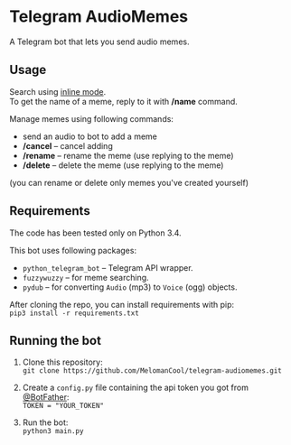 # Telegram AudioMemes
A Telegram bot that lets you send audio memes.


## Usage
Search using [inline mode](https://core.telegram.org/bots/inline).  
To get the name of a meme, reply to it with __/name__ command.

Manage memes using following commands:
* send an audio to bot to add a meme
* __/cancel__ – cancel adding
* __/rename__ – rename the meme (use replying to the meme)
* __/delete__ – delete the meme (use replying to the meme)

(you can rename or delete only memes you've created yourself)


## Requirements

The code has been tested only on Python 3.4.

This bot uses following packages:
* `python_telegram_bot` – Telegram API wrapper.
* `fuzzywuzzy` – for meme searching.
* `pydub` – for converting `Audio` (mp3) to `Voice` (ogg) objects.

After cloning the repo, you can install requirements with pip:  
`pip3 install -r requirements.txt`


## Running the bot

1. Clone this repository:  
   `git clone https://github.com/MelomanCool/telegram-audiomemes.git`

2. Create a `config.py` file containing the api token you got from [@BotFather](https://telegram.me/BotFather):  
   `TOKEN = "YOUR_TOKEN"`

3. Run the bot:  
   `python3 main.py`
